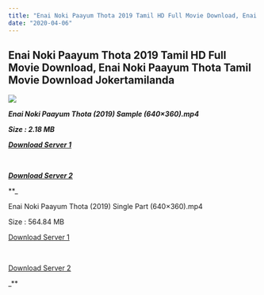 ```yaml
---
title: "Enai Noki Paayum Thota 2019 Tamil HD Full Movie Download, Enai Noki Paayum Thota Tamil Movie Download Jokertamilanda"
date: "2020-04-06"
---
```


## Enai Noki Paayum Thota 2019 Tamil HD Full Movie Download, Enai Noki Paayum Thota Tamil Movie Download Jokertamilanda

  

![](https://images.moviebuff.com/232a2d3e-ff71-47e2-b8ba-3b642a461339?w=1000)

_**Enai Noki Paayum Thota (2019) Sample (640×360).mp4**_

_**Size : 2.18 MB**_

_**[Download Server 1](http://c1.wetransfer.vip/files/Tamil{b337cb003d07febca875724d018e20f8c1927a284fdd439ea607fcc650de5bb7}20Movies/Tamil{b337cb003d07febca875724d018e20f8c1927a284fdd439ea607fcc650de5bb7}202019{b337cb003d07febca875724d018e20f8c1927a284fdd439ea607fcc650de5bb7}20Movies/Enai{b337cb003d07febca875724d018e20f8c1927a284fdd439ea607fcc650de5bb7}20Noki{b337cb003d07febca875724d018e20f8c1927a284fdd439ea607fcc650de5bb7}20Paayum{b337cb003d07febca875724d018e20f8c1927a284fdd439ea607fcc650de5bb7}20Thota{b337cb003d07febca875724d018e20f8c1927a284fdd439ea607fcc650de5bb7}20(2019)/Enai{b337cb003d07febca875724d018e20f8c1927a284fdd439ea607fcc650de5bb7}20Noki{b337cb003d07febca875724d018e20f8c1927a284fdd439ea607fcc650de5bb7}20Paayum{b337cb003d07febca875724d018e20f8c1927a284fdd439ea607fcc650de5bb7}20Thota{b337cb003d07febca875724d018e20f8c1927a284fdd439ea607fcc650de5bb7}20(2019){b337cb003d07febca875724d018e20f8c1927a284fdd439ea607fcc650de5bb7}20Proper{b337cb003d07febca875724d018e20f8c1927a284fdd439ea607fcc650de5bb7}20HDRip/Enai{b337cb003d07febca875724d018e20f8c1927a284fdd439ea607fcc650de5bb7}20Noki{b337cb003d07febca875724d018e20f8c1927a284fdd439ea607fcc650de5bb7}20Paayum{b337cb003d07febca875724d018e20f8c1927a284fdd439ea607fcc650de5bb7}20Thota{b337cb003d07febca875724d018e20f8c1927a284fdd439ea607fcc650de5bb7}20(2019){b337cb003d07febca875724d018e20f8c1927a284fdd439ea607fcc650de5bb7}20Sample{b337cb003d07febca875724d018e20f8c1927a284fdd439ea607fcc650de5bb7}20(640x360).mp4)**_

_**[  
](http://c1.wetransfer.vip/files/Tamil{b337cb003d07febca875724d018e20f8c1927a284fdd439ea607fcc650de5bb7}20Movies/Tamil{b337cb003d07febca875724d018e20f8c1927a284fdd439ea607fcc650de5bb7}202019{b337cb003d07febca875724d018e20f8c1927a284fdd439ea607fcc650de5bb7}20Movies/Enai{b337cb003d07febca875724d018e20f8c1927a284fdd439ea607fcc650de5bb7}20Noki{b337cb003d07febca875724d018e20f8c1927a284fdd439ea607fcc650de5bb7}20Paayum{b337cb003d07febca875724d018e20f8c1927a284fdd439ea607fcc650de5bb7}20Thota{b337cb003d07febca875724d018e20f8c1927a284fdd439ea607fcc650de5bb7}20(2019)/Enai{b337cb003d07febca875724d018e20f8c1927a284fdd439ea607fcc650de5bb7}20Noki{b337cb003d07febca875724d018e20f8c1927a284fdd439ea607fcc650de5bb7}20Paayum{b337cb003d07febca875724d018e20f8c1927a284fdd439ea607fcc650de5bb7}20Thota{b337cb003d07febca875724d018e20f8c1927a284fdd439ea607fcc650de5bb7}20(2019){b337cb003d07febca875724d018e20f8c1927a284fdd439ea607fcc650de5bb7}20Proper{b337cb003d07febca875724d018e20f8c1927a284fdd439ea607fcc650de5bb7}20HDRip/Enai{b337cb003d07febca875724d018e20f8c1927a284fdd439ea607fcc650de5bb7}20Noki{b337cb003d07febca875724d018e20f8c1927a284fdd439ea607fcc650de5bb7}20Paayum{b337cb003d07febca875724d018e20f8c1927a284fdd439ea607fcc650de5bb7}20Thota{b337cb003d07febca875724d018e20f8c1927a284fdd439ea607fcc650de5bb7}20(2019){b337cb003d07febca875724d018e20f8c1927a284fdd439ea607fcc650de5bb7}20Sample{b337cb003d07febca875724d018e20f8c1927a284fdd439ea607fcc650de5bb7}20(640x360).mp4)**_

_**[Download Server 2](http://c1.wetransfer.vip/files/Tamil{b337cb003d07febca875724d018e20f8c1927a284fdd439ea607fcc650de5bb7}20Movies/Tamil{b337cb003d07febca875724d018e20f8c1927a284fdd439ea607fcc650de5bb7}202019{b337cb003d07febca875724d018e20f8c1927a284fdd439ea607fcc650de5bb7}20Movies/Enai{b337cb003d07febca875724d018e20f8c1927a284fdd439ea607fcc650de5bb7}20Noki{b337cb003d07febca875724d018e20f8c1927a284fdd439ea607fcc650de5bb7}20Paayum{b337cb003d07febca875724d018e20f8c1927a284fdd439ea607fcc650de5bb7}20Thota{b337cb003d07febca875724d018e20f8c1927a284fdd439ea607fcc650de5bb7}20(2019)/Enai{b337cb003d07febca875724d018e20f8c1927a284fdd439ea607fcc650de5bb7}20Noki{b337cb003d07febca875724d018e20f8c1927a284fdd439ea607fcc650de5bb7}20Paayum{b337cb003d07febca875724d018e20f8c1927a284fdd439ea607fcc650de5bb7}20Thota{b337cb003d07febca875724d018e20f8c1927a284fdd439ea607fcc650de5bb7}20(2019){b337cb003d07febca875724d018e20f8c1927a284fdd439ea607fcc650de5bb7}20Proper{b337cb003d07febca875724d018e20f8c1927a284fdd439ea607fcc650de5bb7}20HDRip/Enai{b337cb003d07febca875724d018e20f8c1927a284fdd439ea607fcc650de5bb7}20Noki{b337cb003d07febca875724d018e20f8c1927a284fdd439ea607fcc650de5bb7}20Paayum{b337cb003d07febca875724d018e20f8c1927a284fdd439ea607fcc650de5bb7}20Thota{b337cb003d07febca875724d018e20f8c1927a284fdd439ea607fcc650de5bb7}20(2019){b337cb003d07febca875724d018e20f8c1927a284fdd439ea607fcc650de5bb7}20Sample{b337cb003d07febca875724d018e20f8c1927a284fdd439ea607fcc650de5bb7}20(640x360).mp4)**_

**_

Enai Noki Paayum Thota (2019) Single Part (640×360).mp4

Size : 564.84 MB

[Download Server 1](http://c2.wetransfer.vip//files/Enai{b337cb003d07febca875724d018e20f8c1927a284fdd439ea607fcc650de5bb7}20Noki{b337cb003d07febca875724d018e20f8c1927a284fdd439ea607fcc650de5bb7}20Paayum{b337cb003d07febca875724d018e20f8c1927a284fdd439ea607fcc650de5bb7}20Thota{b337cb003d07febca875724d018e20f8c1927a284fdd439ea607fcc650de5bb7}20(2019).mp4)

[  
](http://c2.wetransfer.vip//files/Enai{b337cb003d07febca875724d018e20f8c1927a284fdd439ea607fcc650de5bb7}20Noki{b337cb003d07febca875724d018e20f8c1927a284fdd439ea607fcc650de5bb7}20Paayum{b337cb003d07febca875724d018e20f8c1927a284fdd439ea607fcc650de5bb7}20Thota{b337cb003d07febca875724d018e20f8c1927a284fdd439ea607fcc650de5bb7}20(2019).mp4)

[Download Server 2](http://c2.wetransfer.vip//files/Enai{b337cb003d07febca875724d018e20f8c1927a284fdd439ea607fcc650de5bb7}20Noki{b337cb003d07febca875724d018e20f8c1927a284fdd439ea607fcc650de5bb7}20Paayum{b337cb003d07febca875724d018e20f8c1927a284fdd439ea607fcc650de5bb7}20Thota{b337cb003d07febca875724d018e20f8c1927a284fdd439ea607fcc650de5bb7}20(2019).mp4)

_**
